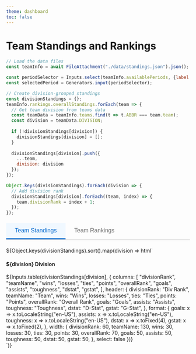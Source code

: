 ```yaml
---
theme: dashboard
toc: false
---
```


# Team Standings and Rankings

```js
// Load the data files
const teamInfo = await FileAttachment("./data/standings.json").json();

const periodSelector = Inputs.select(teamInfo.availablePeriods, {label: "Select Period:", value: teamInfo.availablePeriods.length});
const selectedPeriod = Generators.input(periodSelector);

// Create division-grouped standings
const divisionStandings = {};
teamInfo.rankings.overallStandings.forEach(team => {
  // Get team division from teams data
  const teamData = teamInfo.teams.find(t => t.ABBR === team.team);
  const division = teamData.DIVISION;
  
  if (!divisionStandings[division]) {
    divisionStandings[division] = [];
  }
  
  divisionStandings[division].push({
    ...team,
    division: division
  });
});

Object.keys(divisionStandings).forEach(division => {
  // Add division rank
  divisionStandings[division].forEach((team, index) => {
    team.divisionRank = index + 1;
  });
});
```
<div class="tabs">
  <div class="tab-buttons">
    <button class="tab-button active" onclick="showTab('standings-tab', this)">Team Standings</button>
    <button class="tab-button" onclick="showTab('rankings-tab', this)">Team Rankings</button>
  </div>
  
  <div id="standings-tab" class="tab-content active">
    <div>
      ${Object.keys(divisionStandings).sort().map(division => html`
        <div>
          <h4>${division} Division</h4>
          ${Inputs.table(divisionStandings[division], {
            columns: [
              "divisionRank",
              "teamName", 
              "wins",
              "losses",
              "ties",
              "points",
              "overallRank",
              "goals",
              "assists",
              "toughness", 
              "dstat",
              "gstat",
            ],
            header: {
              divisionRank: "Div Rank",
              teamName: "Team",
              wins: "Wins",
              losses: "Losses", 
              ties: "Ties",
              points: "Points",
              overallRank: "Overall Rank",
              goals: "Goals",
              assists: "Assists",
              toughness: "Toughness",
              dstat: "D-Stat",
              gstat: "G-Stat",
            },
            format: {
              goals: x => x.toLocaleString("en-US"),
              assists: x => x.toLocaleString("en-US"),
              toughness: x => x.toLocaleString("en-US"),
              dstat: x => x.toFixed(4),
              gstat: x => x.toFixed(2),
            },
            width: {
              divisionRank: 60,
              teamName: 130,
              wins: 30,
              losses: 30,
              ties: 30,
              points: 30,
              overallRank: 70,
              goals: 50,
              assists: 50,
              toughness: 50,
              dstat: 50,
              gstat: 50,
            },
            select: false
          })}
        </div>
      `)}
    </div>
  </div>
  
  <div id="rankings-tab" class="tab-content">
   ${periodSelector}
    ${Inputs.table(teamInfo.rankings.periods[selectedPeriod-1], {
      columns: [
        "overallRank",
        "team",
        "goals",
        "goalsRank",
        "assists",
        "assistsRank",
        "toughness", 
        "toughnessRank",
        "dstat",
        "dstatRank",
        "gstat",
        "gstatRank",
        "overall",
        "record"
      ],
      header: {
        overallRank: "Rank",
        team: "Team",
        goals: "Goals",
        goalsRank: "GRank",
        assists: "Assists",
        assistsRank: "ARank",
        toughness: "Toughness",
        toughnessRank: "TRank",
        dstat: "D-Stat",
        dstatRank: "DRank",
        gstat: "G-Stat",
        gstatRank: "GSRank",
        overall: "Total",
        record: "Record"
      },
      format: {
        goals: x => x.toLocaleString("en-US"),
        assists: x => x.toLocaleString("en-US"),
        toughness: x => x.toLocaleString("en-US"),
        dstat: x => x.toFixed(4),
        gstat: x => x.toFixed(2)
      },
      sort: "overallRank",
      rows: 33,
      width: {
        overallRank: 30,
        team: 30,
        goals: 50,
        goalsRank: 30,
        assists: 50,
        assistsRank: 30,
        toughness: 50,
        toughnessRank: 30,
        dstat: 50,
        dstatRank: 30,
        gstat: 50,
        gstatRank: 30,
        overall: 30,
        record: 70
      },
      select: false
    })}
  </div>
</div>

<script>
// JavaScript function to handle tab switching
window.showTab = function(tabId, buttonElement) {
  // Hide all tab contents
  document.querySelectorAll('.tab-content').forEach(tab => {
    tab.classList.remove('active');
  });
  
  // Remove active class from all buttons
  document.querySelectorAll('.tab-button').forEach(button => {
    button.classList.remove('active');
  });
  
  // Show the selected tab and mark button as active
  const targetTab = document.getElementById(tabId);
  if (targetTab) {
    targetTab.classList.add('active');
  }
  if (buttonElement) {
    buttonElement.classList.add('active');
  }
}
</script>

<style>
.division-header {
  background: #34495e;
  color: white;
  font-weight: bold;
  text-align: center;
}

.standings-table td.division-header {
  background: #34495e !important;
  color: white !important;
  font-weight: bold !important;
  text-align: center !important;
}

.tabs {
  margin: 20px 0;
}

.tab-buttons {
  display: flex;
  border-bottom: 2px solid #e0e0e0;
  margin-bottom: 20px;
}

.tab-button {
  background: none;
  border: none;
  padding: 12px 24px;
  cursor: pointer;
  font-size: 16px;
  font-weight: 500;
  color: #666;
  border-bottom: 3px solid transparent;
  transition: all 0.2s ease;
}

.tab-button:hover {
  color: #333;
  background-color: #f5f5f5;
}

.tab-button.active {
  color: #0066cc;
  border-bottom-color: #0066cc;
  background-color: #f0f8ff;
}

.tab-content {
  display: none;
}

.tab-content.active {
  display: block;
}

.tab-content h3 {
  margin-top: 0;
  color: #333;
  border-bottom: 1px solid #e0e0e0;
  padding-bottom: 8px;
}
</style>